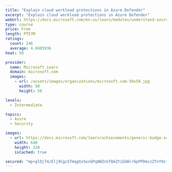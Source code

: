 ```yaml
---
title: "Explain cloud workload protections in Azure Defender"
excerpt: "Explain cloud workload protections in Azure Defender"
webUrl: https://docs.microsoft.com/en-us/learn/modules/understand-azure-defender-cloud-workload-protection/
type: course
price: Free
length: PT57M
ratings:
  count: 246
  average: 4.8495936
heat: 50

provider:
  name: Microsoft Learn
  domain: microsoft.com
  images:
    - url: /assets/images/organizations/microsoft.com-50x50.jpg
      width: 50
      height: 50

levels:
  - Intermediate

topics:
  - Azure
  - Security

images:
  - url: https://docs.microsoft.com/learn/achievements/generic-badge-social.png
    width: 640
    height: 320
    isCached: true

secured: "mp+glDj74/Elj9CgcSTmqgXx5os6Pq8WZnSfQmZYiEGWlr6pPPDmczZYnY9zf6Oi6A0uFOLZYe8cqoVKp2V5KhS8dvWf23AZqLR/Fq0oXeO6vHLvTDfcw0d21S7Y12e9MOurO39RaVxAcHRacXx/SUlIQRd/SC7B61N5kkvkIGL7UingMxdvd8hv+aawC+iO9f8NUnpetQg8tyyXj5nBq3zG84dG1o8FhYAXyudVP54rssu6Zks7KlGr/Ad1YThNhl5vIs8ZbuCy6PFnk/jX0tFX0rQ69D1GwL0AfZGsadiXc3ueoi9eZVt1O6WhbjGi7l5iymhvD5X6wq3jpLEFImyatk+DYjwnSpVaLGk/UwaQNJtLahf9YAZ/c5yBglZWlP9aucFmnW/ZU6pgwFRim+bJyNHNk6Orhe0nGfNuqS8=;pwIqEcmQ61chOGiMHHqAIw=="
---
```


